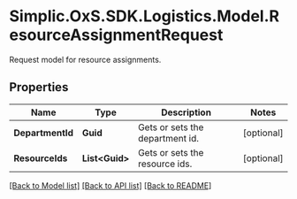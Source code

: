 # Simplic.OxS.SDK.Logistics.Model.ResourceAssignmentRequest
Request model for resource assignments.

## Properties

Name | Type | Description | Notes
------------ | ------------- | ------------- | -------------
**DepartmentId** | **Guid** | Gets or sets the department id. | [optional] 
**ResourceIds** | **List&lt;Guid&gt;** | Gets or sets the resource ids. | [optional] 

[[Back to Model list]](../README.md#documentation-for-models) [[Back to API list]](../README.md#documentation-for-api-endpoints) [[Back to README]](../README.md)

